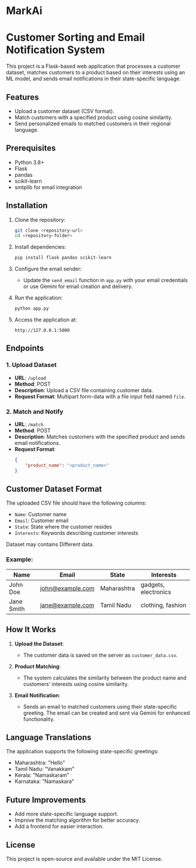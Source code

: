 # MarkAi
# Customer Sorting and Email Notification System

This project is a Flask-based web application that processes a customer dataset, matches customers to a product based on their interests using an ML model, and sends email notifications in their state-specific language.

## Features
- Upload a customer dataset (CSV format).
- Match customers with a specified product using cosine similarity.
- Send personalized emails to matched customers in their regional language.

## Prerequisites
- Python 3.8+
- Flask
- pandas
- scikit-learn
- smtplib for email integration

## Installation

1. Clone the repository:
   ```bash
   git clone <repository-url>
   cd <repository-folder>
   ```

2. Install dependencies:
   ```bash
   pip install flask pandas scikit-learn
   ```

3. Configure the email sender:
   - Update the `send_email` function in `app.py` with your email credentials or use Gemini for email creation and delivery.

4. Run the application:
   ```bash
   python app.py
   ```

5. Access the application at:
   ```
   http://127.0.0.1:5000
   ```

## Endpoints

### 1. Upload Dataset
- **URL**: `/upload`
- **Method**: POST
- **Description**: Upload a CSV file containing customer data.
- **Request Format**: Multipart form-data with a file input field named `file`.

### 2. Match and Notify
- **URL**: `/match`
- **Method**: POST
- **Description**: Matches customers with the specified product and sends email notifications.
- **Request Format**:
  ```json
  {
      "product_name": "<product_name>"
  }
  ```

## Customer Dataset Format
The uploaded CSV file should have the following columns:
- `Name`: Customer name
- `Email`: Customer email
- `State`: State where the customer resides
- `Interests`: Keywords describing customer interests

Dataset may contains Different data.

### Example:
| Name        | Email             | State         | Interests              |
|-------------|-------------------|---------------|------------------------|
| John Doe    | john@example.com  | Maharashtra   | gadgets, electronics  |
| Jane Smith  | jane@example.com  | Tamil Nadu    | clothing, fashion     |

## How It Works
1. **Upload the Dataset**:
   - The customer data is saved on the server as `customer_data.csv`.

2. **Product Matching**:
   - The system calculates the similarity between the product name and customers' interests using cosine similarity.

3. **Email Notification**:
   - Sends an email to matched customers using their state-specific greeting. The email can be created and sent via Gemini for enhanced functionality.

## Language Translations
The application supports the following state-specific greetings:
- Maharashtra: "Hello"
- Tamil Nadu: "Vanakkam"
- Kerala: "Namaskaram"
- Karnataka: "Namaskara"

## Future Improvements
- Add more state-specific language support.
- Improve the matching algorithm for better accuracy.
- Add a frontend for easier interaction.

## License
This project is open-source and available under the MIT License.




